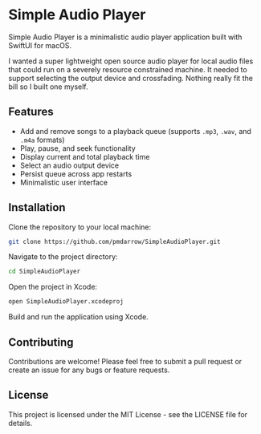 # Simple Audio Player

Simple Audio Player is a minimalistic audio player application built with SwiftUI for macOS. 

I wanted a super lightweight open source audio player for local audio files that could run on a severely resource constrained machine. It needed to support selecting the output device and crossfading. Nothing really fit the bill so I built one myself.

## Features

- Add and remove songs to a playback queue (supports `.mp3`, `.wav`, and `.m4a` formats)
- Play, pause, and seek functionality
- Display current and total playback time
- Select an audio output device
- Persist queue across app restarts
- Minimalistic user interface

## Installation

Clone the repository to your local machine:

```bash
git clone https://github.com/pmdarrow/SimpleAudioPlayer.git
```

Navigate to the project directory:

```bash
cd SimpleAudioPlayer
```

Open the project in Xcode:

```bash
open SimpleAudioPlayer.xcodeproj
```

Build and run the application using Xcode.

## Contributing

Contributions are welcome! Please feel free to submit a pull request or create an issue for any bugs or feature requests.

## License

This project is licensed under the MIT License - see the LICENSE file for details.
